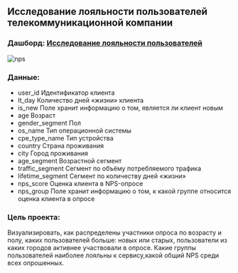 ## Исследование лояльности пользователей телекоммуникационной компании

### Дашборд:  [Исследование лояльности пользователей](https://public.tableau.com/views/NPS_16759507026510/Dashboard1?:language=en-US&:display_count=n&:origin=viz_share_link)

![nps](https://github.com/Elenavasko/Project-/assets/130385210/a23008cd-7a34-4c8e-a49d-b64121181b8c)
### Данные:
- user_id	Идентификатор клиента
- lt_day	Количество дней «жизни» клиента
- is_new	Поле хранит информацию о том, является ли клиент новым
- age	Возраст
- gender_segment	Пол 
- os_name	Тип операционной системы
- cpe_type_name	Тип устройства
- country	Страна проживания
- city	Город проживания
- age_segment	Возрастной сегмент
- traffic_segment	Сегмент по объёму потребляемого трафика
- lifetime_segment	Сегмент по количеству дней «жизни»
- nps_score	Оценка клиента в NPS-опросе
- nps_group	Поле хранит информацию о том, к какой группе относится оценка клиента в опросе

### Цель проекта:
Визуализировать, как распределены участники опроса по возрасту и полу, каких пользователей больше: новых или старых, пользователи из каких городов активнее участвовали в опросе.
Какие группы пользователей наиболее лояльны к сервису,какой общий NPS среди всех опрошенных.
